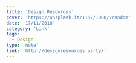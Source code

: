 ```yaml
---
title: 'Design Resources'
cover: 'https://unsplash.it/1152/1000/?random'
date: '17/11/2018'
category: 'Link'
tags:
  - Design
type: 'note'
link: 'http://designresources.party/'
---
```

